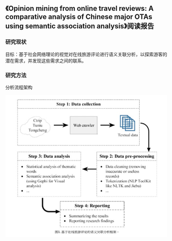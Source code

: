 ## 《Opinion mining from online travel reviews: A comparative analysis of Chinese major OTAs using semantic association analysis》阅读报告


### 研究现状

目标：基于社会网络理论的视觉对在线旅游评论进行语义关联分析，以探索游客的潜在需求，并发现这些需求之间的联系。


### 研究方法

分析流程架构

![../images/10/1644919394490.jpg](../images/10/1644919394490.jpg)